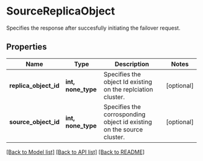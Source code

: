 # SourceReplicaObject

Specifies the response after succesfully initiating the failover request.

## Properties
Name | Type | Description | Notes
------------ | ------------- | ------------- | -------------
**replica_object_id** | **int, none_type** | Specifies the object Id existing on the replciation cluster. | [optional] 
**source_object_id** | **int, none_type** | Specifies the corrosponding object id existing on the source cluster. | [optional] 

[[Back to Model list]](../README.md#documentation-for-models) [[Back to API list]](../README.md#documentation-for-api-endpoints) [[Back to README]](../README.md)


